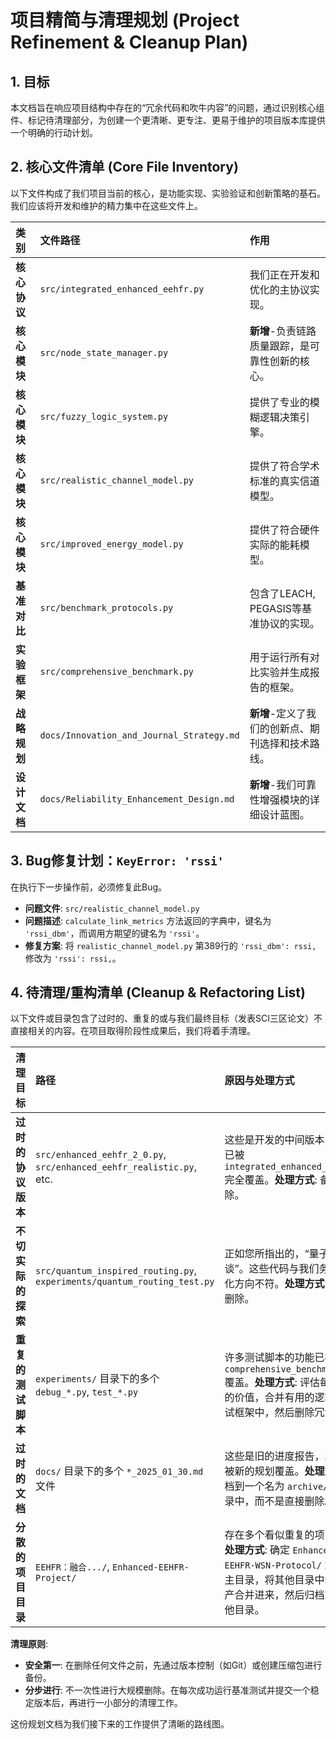 # 项目精简与清理规划 (Project Refinement & Cleanup Plan)

## 1. 目标

本文档旨在响应项目结构中存在的“冗余代码和吹牛内容”的问题，通过识别核心组件、标记待清理部分，为创建一个更清晰、更专注、更易于维护的项目版本库提供一个明确的行动计划。

## 2. 核心文件清单 (Core File Inventory)

以下文件构成了我们项目当前的核心，是功能实现、实验验证和创新策略的基石。我们应该将开发和维护的精力集中在这些文件上。

| 类别 | 文件路径 | 作用 |
| :--- | :--- | :--- |
| **核心协议** | `src/integrated_enhanced_eehfr.py` | 我们正在开发和优化的主协议实现。 |
| **核心模块** | `src/node_state_manager.py` | **新增**-负责链路质量跟踪，是可靠性创新的核心。 |
| **核心模块** | `src/fuzzy_logic_system.py` | 提供了专业的模糊逻辑决策引擎。 |
| **核心模块** | `src/realistic_channel_model.py` | 提供了符合学术标准的真实信道模型。 |
| **核心模块** | `src/improved_energy_model.py` | 提供了符合硬件实际的能耗模型。 |
| **基准对比** | `src/benchmark_protocols.py` | 包含了LEACH, PEGASIS等基准协议的实现。 |
| **实验框架** | `src/comprehensive_benchmark.py` | 用于运行所有对比实验并生成报告的框架。 |
| **战略规划** | `docs/Innovation_and_Journal_Strategy.md` | **新增**-定义了我们的创新点、期刊选择和技术路线。 |
| **设计文档** | `docs/Reliability_Enhancement_Design.md` | **新增**-我们可靠性增强模块的详细设计蓝图。 |

## 3. Bug修复计划：`KeyError: 'rssi'`

在执行下一步操作前，必须修复此Bug。

- **问题文件**: `src/realistic_channel_model.py`
- **问题描述**: `calculate_link_metrics` 方法返回的字典中，键名为 `'rssi_dbm'`，而调用方期望的键名为 `'rssi'`。
- **修复方案**: 将 `realistic_channel_model.py` 第389行的 `'rssi_dbm': rssi,` 修改为 `'rssi': rssi,`。

## 4. 待清理/重构清单 (Cleanup & Refactoring List)

以下文件或目录包含了过时的、重复的或与我们最终目标（发表SCI三区论文）不直接相关的内容。在项目取得阶段性成果后，我们将着手清理。

| 清理目标 | 路径 | 原因与处理方式 |
| :--- | :--- | :--- |
| **过时的协议版本** | `src/enhanced_eehfr_2_0.py`, `src/enhanced_eehfr_realistic.py`, etc. | 这些是开发的中间版本，其功能已被 `integrated_enhanced_eehfr.py` 完全覆盖。**处理方式**: 备份后删除。 |
| **不切实际的探索** | `src/quantum_inspired_routing.py`, `experiments/quantum_routing_test.py` | 正如您所指出的，“量子就是扯谈”。这些代码与我们务实的优化方向不符。**处理方式**: 备份后删除。 |
| **重复的测试脚本** | `experiments/` 目录下的多个 `debug_*.py`, `test_*.py` | 许多测试脚本的功能已被 `comprehensive_benchmark.py` 覆盖。**处理方式**: 评估每个脚本的价值，合并有用的逻辑到主测试框架中，然后删除冗余脚本。 |
| **过时的文档** | `docs/` 目录下的多个 `*_2025_01_30.md` 文件 | 这些是旧的进度报告，其内容已被新的规划覆盖。**处理方式**: 归档到一个名为 `archive/` 的子目录中，而不是直接删除。 |
| **分散的项目目录** | `EEHFR：融合.../`, `Enhanced-EEHFR-Project/` | 存在多个看似重复的项目目录。**处理方式**: 确定 `Enhanced-EEHFR-WSN-Protocol/` 为唯一的主目录，将其他目录中的有用资产合并进来，然后归档或删除其他目录。 |

**清理原则**:
- **安全第一**: 在删除任何文件之前，先通过版本控制（如Git）或创建压缩包进行备份。
- **分步进行**: 不一次性进行大规模删除。在每次成功运行基准测试并提交一个稳定版本后，再进行一小部分的清理工作。

这份规划文档为我们接下来的工作提供了清晰的路线图。